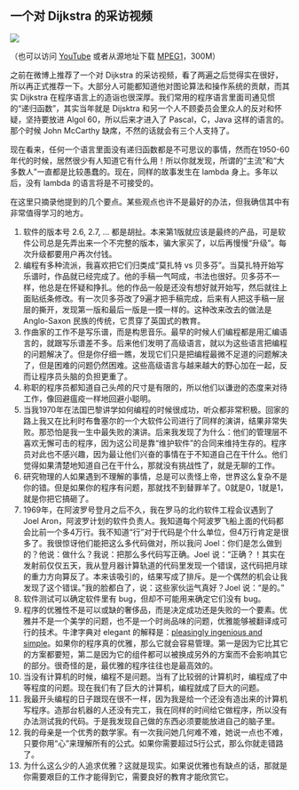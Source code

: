 　　 

## 一个对 Dijkstra 的采访视频

![](http://www.yinwang.org/images/dijkstra-interview.png)

（也可以访问 [YouTube](http://www.youtube.com/watch?v=RCCigccBzIU) 或者从源地址下载 [MPEG1](http://www.cs.utexas.edu/users/EWD/video-audio/NoorderlichtVideo.html)，300M）

之前在微博上推荐了一个对 Dijkstra 的采访视频，看了两遍之后觉得实在很好，所以再正式推荐一下。大部分人可能都知道他对图论算法和操作系统的贡献，而其实 Dijkstra 在程序语言上的造诣也很深厚。我们常用的程序语言里面司通见惯的“递归函数”，其实当年就是 Dijsktra 和另一个人不顾委员会里众人的反对和怀疑，坚持要放进 Algol 60，所以后来才进入了 Pascal，C，Java 这样的语言的。那个时候 John McCarthy 缺席，不然的话就会有三个人支持了。

现在看来，任何一个语言里面没有递归函数都是不可思议的事情，然而在1950-60年代的时候，居然很少有人知道它有什么用！所以你就发现，所谓的“主流”和“大多数人”一直都是比较愚蠢的。现在，同样的故事发生在 lambda 身上。多年以后，没有 lambda 的语言将是不可接受的。

在这里只摘录他提到的几个要点。某些观点也许不是最好的办法，但我确信其中有非常值得学习的地方。

  1. 软件的版本号 2.6, 2.7, ... 都是胡扯。本来第1版就应该是最终的产品，可是软件公司总是先弄出来一个不完整的版本，骗大家买了，以后再慢慢“升级”。每次升级都要用户再次付钱。
  2. 编程有多种流派，我喜欢把它们归类成“莫扎特 vs 贝多芬”。当莫扎特开始写乐谱时，作品就已经完成了。他的手稿一气呵成，书法也很好。贝多芬不一样，他总是在怀疑和挣扎。他的作品一般是还没有想好就开始写，然后就往上面贴纸条修改。有一次贝多芬改了9遍才把手稿完成，后来有人把这手稿一层层的撕开，发现第一版和最后一版是一摸一样的。这种改来改去的做法是 Anglo-Saxon 民族的传统，它贯穿了英国式的教育。
  3. 作曲家的工作不是写乐谱，而是构思音乐。最早的时候人们编程都是用汇编语言的，就跟写乐谱差不多。后来他们发明了高级语言，就以为这些语言把编程的问题解决了。但是你仔细一瞧，发现它们只是把编程最微不足道的问题解决了，但是困难的问题仍然困难。这些高级语言与越来越大的野心加在一起，反而让程序员头脑的负担更重了。
  4. 称职的程序员都知道自己头颅的尺寸是有限的，所以他们以谦逊的态度来对待工作，像回避瘟疫一样地回避小聪明。
  5. 当我1970年在法国巴黎讲学如何编程的时候很成功，听众都非常积极。回家的路上我又在比利时布鲁塞尔的一个大软件公司进行了同样的演讲，结果非常失败。那恐怕是我一生中最失败的演讲。后来我发现了为什么：他们的管理层不喜欢无懈可击的程序，因为这公司是靠“维护软件”的合同来维持生存的。程序员对此也不感兴趣，因为最让他们兴奋的事情在于不知道自己在干什么。他们觉得如果清楚地知道自己在干什么，那就没有挑战性了，就是无聊的工作。
  6. 研究物理的人如果遇到不理解的事情，总是可以责怪上帝，世界这么复杂不是你的错。但是如果你的程序有问题，那就找不到替罪羊了。0就是0，1就是1，就是你把它搞砸了。
  7. 1969年，在阿波罗号登月之后不久，我在罗马的北约软件工程会议遇到了 Joel Aron，阿波罗计划的软件负责人。我知道每个阿波罗飞船上面的代码都会比前一个多4万行。我不知道“行”对于代码是个什么单位，但4万行肯定是很多了。我很惊讶他们能把这么多代码做对，所以我问 Joel：你们是怎么做到的？他说：做什么？我说：把那么多代码写正确。Joel 说：“正确？！其实在发射前仅仅五天，我从登月器计算轨道的代码里发现一个错误，这代码把月球的重力方向算反了。本来该吸引的，结果写成了排斥。是一个偶然的机会让我发现了这个错误。”我的脸都白了，说：这些家伙运气真好？Joel 说：“是的。”
  8. 软件测试可以确定软件里有 bug，但却不可能用来确定它们没有 bug。
  9. 程序的优雅性不是可以或缺的奢侈品，而是决定成功还是失败的一个要素。优雅并不是一个美学的问题，也不是一个时尚品味的问题，优雅能够被翻译成可行的技术。牛津字典对 elegant 的解释是：[pleasingly ingenious and simple](http://www.oxforddictionaries.com/us/definition/american_english/elegant?q=elegant)。如果你的程序真的优雅，那么它就会容易管理。第一是因为它比其它的方案都要短，第二是因为它的组件都可以被换成另外的方案而不会影响其它的部分。很奇怪的是，最优雅的程序往往也是最高效的。
  10. 当没有计算机的时候，编程不是问题。当有了比较弱的计算机时，编程成了中等程度的问题。现在我们有了巨大的计算机，编程就成了巨大的问题。
  11. 我最开头编程的日子跟现在很不一样，因为我是给一个还没有造出来的计算机写程序。造那台机器的人还没有完工，我在同样的时间给它做程序，所以没有办法测试我的代码。于是我发现自己做的东西必须要能放进自己的脑子里。
  12. 我的母亲是一个优秀的数学家。有一次我问她几何难不难，她说一点也不难，只要你用“心”来理解所有的公式。如果你需要超过5行公式，那么你就走错路了。
  13. 为什么这么少的人追求优雅？这就是现实。如果说优雅也有缺点的话，那就是你需要艰巨的工作才能得到它，需要良好的教育才能欣赏它。
